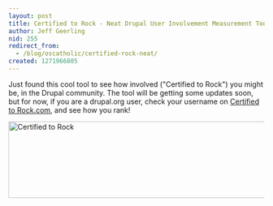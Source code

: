 ```yaml
---
layout: post
title: Certified to Rock - Neat Drupal User Involvement Measurement Tool
author: Jeff Geerling
nid: 255
redirect_from:
  - /blog/oscatholic/certified-rock-neat/
created: 1271966805
---
```

<p>Just found this cool tool to see how involved (&quot;Certified to Rock&quot;) you might be, in the Drupal community. The tool will be getting some updates soon, but for now, if you are a drupal.org user, check your username on <a href="http://certifiedtorock.com/">Certified to Rock.com</a>, and see how you rank!</p>
<p class="rtecenter"><img alt="Certified to Rock" height="151" src="http://www.opensourcecatholic.com/sites/opensourcecatholic.com/files/user-uploads/oscatholic/certified-to-rock-geerlingguy-2010.png" title="" width="600" /></p>
